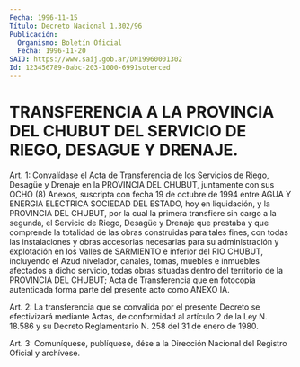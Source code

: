 ```yaml
---
Fecha: 1996-11-15
Título: Decreto Nacional 1.302/96
Publicación:
  Organismo: Boletín Oficial
  Fecha: 1996-11-20
SAIJ: https://www.saij.gob.ar/DN19960001302
Id: 123456789-0abc-203-1000-6991soterced
---
```

# TRANSFERENCIA A LA PROVINCIA DEL CHUBUT DEL SERVICIO DE RIEGO, DESAGUE Y DRENAJE.

<a id="1"></a>
Art. 1: Convalídase el Acta de Transferencia de los  Servicios de  Riego, Desagüe y Drenaje en la PROVINCIA DEL CHUBUT, juntamente con sus  OCHO (8) Anexos, suscripta con fecha 19 de octubre de 1994 entre  AGUA  Y  ENERGIA  ELECTRICA  SOCIEDAD  DEL  ESTADO,  hoy  en liquidación,  y  la  PROVINCIA  DEL  CHUBUT, por la cual la primera transfiere sin cargo a la segunda, el  Servicio de Riego, Desagüe y Drenaje  que prestaba y que comprende la  totalidad  de  las  obras construidas  para  tales fines, con todas las instalaciones y obras accesorias necesarias  para  su administración y explotación en los Valles de SARMIENTO e inferior  del  RIO CHUBUT, incluyendo el Azud nivelador, canales, tomas, muebles e inmuebles  afectados  a  dicho servicio,   todas  obras  situadas  dentro  del  territorio  de  la PROVINCIA DEL  CHUBUT;  Acta  de  Transferencia  que  en  fotocopia autenticada  forma  parte  del  presente  acto  como  ANEXO IA.

<a id="2"></a>
Art. 2: La transferencia que se convalida por el presente  Decreto se efectivizará mediante Actas, de conformidad al artículo 2  de la Ley N. 18.586  y su Decreto Reglamentario N. 258 del 31 de enero de 1980.

<a id="3"></a>
Art. 3: Comuníquese,  publíquese, dése a la Dirección Nacional del Registro Oficial y archívese.